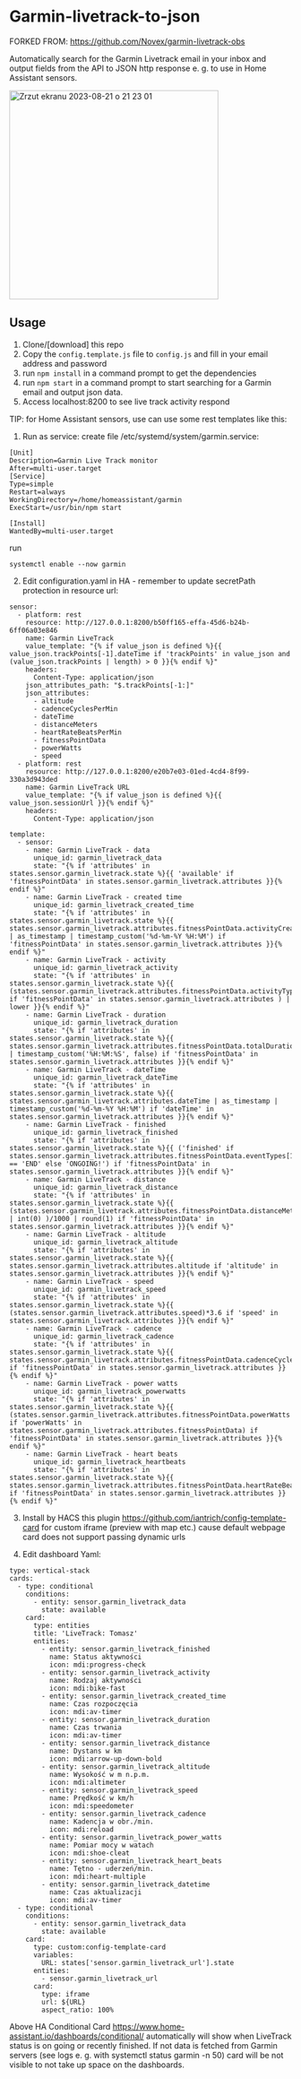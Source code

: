 # Garmin-livetrack-to-json

FORKED FROM: https://github.com/Novex/garmin-livetrack-obs

Automatically search for the Garmin Livetrack email in your inbox and output fields from the API to JSON http response e. g. to use in Home Assistant sensors.

<img width="373" alt="Zrzut ekranu 2023-08-21 o 21 23 01" src="https://github.com/t-soltysiak/garmin-livetrack-to-json/assets/68973012/299639bb-f004-4720-958b-1e965f035b1e">

## Usage
1. Clone/[download] this repo
2. Copy the `config.template.js` file to `config.js` and fill in your email address and password
3. run `npm install` in a command prompt to get the dependencies
4. run `npm start` in a command prompt to start searching for a Garmin email and output json data.
5. Access localhost:8200 to see live track activity respond

TIP: for Home Assistant sensors, use can use some rest templates like this:

1) Run as service:
create file /etc/systemd/system/garmin.service:
```
[Unit]
Description=Garmin Live Track monitor
After=multi-user.target
[Service]
Type=simple
Restart=always
WorkingDirectory=/home/homeassistant/garmin
ExecStart=/usr/bin/npm start

[Install]
WantedBy=multi-user.target
```
run
```
systemctl enable --now garmin
```

2) Edit configuration.yaml in HA - remember to update secretPath protection in resource url:
```
sensor:
  - platform: rest
    resource: http://127.0.0.1:8200/b50ff165-effa-45d6-b24b-6ff06a03e846
    name: Garmin LiveTrack
    value_template: "{% if value_json is defined %}{{ value_json.trackPoints[-1].dateTime if 'trackPoints' in value_json and (value_json.trackPoints | length) > 0 }}{% endif %}"
    headers:
      Content-Type: application/json
    json_attributes_path: "$.trackPoints[-1:]"
    json_attributes:
      - altitude
      - cadenceCyclesPerMin
      - dateTime
      - distanceMeters
      - heartRateBeatsPerMin
      - fitnessPointData
      - powerWatts
      - speed
  - platform: rest
    resource: http://127.0.0.1:8200/e20b7e03-01ed-4cd4-8f99-330a3d943ded
    name: Garmin LiveTrack URL
    value_template: "{% if value_json is defined %}{{ value_json.sessionUrl }}{% endif %}"
    headers:
      Content-Type: application/json

template:
  - sensor:
    - name: Garmin LiveTrack - data
      unique_id: garmin_livetrack_data
      state: "{% if 'attributes' in states.sensor.garmin_livetrack.state %}{{ 'available' if 'fitnessPointData' in states.sensor.garmin_livetrack.attributes }}{% endif %}"
    - name: Garmin LiveTrack - created time
      unique_id: garmin_livetrack_created_time
      state: "{% if 'attributes' in states.sensor.garmin_livetrack.state %}{{ states.sensor.garmin_livetrack.attributes.fitnessPointData.activityCreatedTime | as_timestamp | timestamp_custom('%d-%m-%Y %H:%M') if 'fitnessPointData' in states.sensor.garmin_livetrack.attributes }}{% endif %}"
    - name: Garmin LiveTrack - activity
      unique_id: garmin_livetrack_activity
      state: "{% if 'attributes' in states.sensor.garmin_livetrack.state %}{{ (states.sensor.garmin_livetrack.attributes.fitnessPointData.activityType if 'fitnessPointData' in states.sensor.garmin_livetrack.attributes ) | lower }}{% endif %}"
    - name: Garmin LiveTrack - duration
      unique_id: garmin_livetrack_duration
      state: "{% if 'attributes' in states.sensor.garmin_livetrack.state %}{{ states.sensor.garmin_livetrack.attributes.fitnessPointData.totalDurationSecs | timestamp_custom('%H:%M:%S', false) if 'fitnessPointData' in states.sensor.garmin_livetrack.attributes }}{% endif %}"
    - name: Garmin LiveTrack - dateTime
      unique_id: garmin_livetrack_dateTime
      state: "{% if 'attributes' in states.sensor.garmin_livetrack.state %}{{ states.sensor.garmin_livetrack.attributes.dateTime | as_timestamp | timestamp_custom('%d-%m-%Y %H:%M') if 'dateTime' in states.sensor.garmin_livetrack.attributes }}{% endif %}"
    - name: Garmin LiveTrack - finished
      unique_id: garmin_livetrack_finished
      state: "{% if 'attributes' in states.sensor.garmin_livetrack.state %}{{ ('finished' if states.sensor.garmin_livetrack.attributes.fitnessPointData.eventTypes[1] == 'END' else 'ONGOING!') if 'fitnessPointData' in states.sensor.garmin_livetrack.attributes }}{% endif %}"
    - name: Garmin LiveTrack - distance
      unique_id: garmin_livetrack_distance
      state: "{% if 'attributes' in states.sensor.garmin_livetrack.state %}{{ (states.sensor.garmin_livetrack.attributes.fitnessPointData.distanceMeters | int(0) )/1000 | round(1) if 'fitnessPointData' in states.sensor.garmin_livetrack.attributes }}{% endif %}"
    - name: Garmin LiveTrack - altitude
      unique_id: garmin_livetrack_altitude
      state: "{% if 'attributes' in states.sensor.garmin_livetrack.state %}{{ states.sensor.garmin_livetrack.attributes.altitude if 'altitude' in states.sensor.garmin_livetrack.attributes }}{% endif %}"
    - name: Garmin LiveTrack - speed
      unique_id: garmin_livetrack_speed
      state: "{% if 'attributes' in states.sensor.garmin_livetrack.state %}{{ (states.sensor.garmin_livetrack.attributes.speed)*3.6 if 'speed' in states.sensor.garmin_livetrack.attributes }}{% endif %}"
    - name: Garmin LiveTrack - cadence
      unique_id: garmin_livetrack_cadence
      state: "{% if 'attributes' in states.sensor.garmin_livetrack.state %}{{ states.sensor.garmin_livetrack.attributes.fitnessPointData.cadenceCyclesPerMin if 'fitnessPointData' in states.sensor.garmin_livetrack.attributes }}{% endif %}"
    - name: Garmin LiveTrack - power watts
      unique_id: garmin_livetrack_powerwatts
      state: "{% if 'attributes' in states.sensor.garmin_livetrack.state %}{{ (states.sensor.garmin_livetrack.attributes.fitnessPointData.powerWatts if 'powerWatts' in states.sensor.garmin_livetrack.attributes.fitnessPointData) if 'fitnessPointData' in states.sensor.garmin_livetrack.attributes }}{% endif %}"
    - name: Garmin LiveTrack - heart beats
      unique_id: garmin_livetrack_heartbeats
      state: "{% if 'attributes' in states.sensor.garmin_livetrack.state %}{{ states.sensor.garmin_livetrack.attributes.fitnessPointData.heartRateBeatsPerMin if 'fitnessPointData' in states.sensor.garmin_livetrack.attributes }}{% endif %}"
```

3) Install by HACS this plugin https://github.com/iantrich/config-template-card for custom iframe (preview with map etc.) cause default webpage card does not support passing dynamic urls

4) Edit dashboard Yaml:
```
type: vertical-stack
cards:
  - type: conditional
    conditions:
      - entity: sensor.garmin_livetrack_data
        state: available
    card:
      type: entities
      title: 'LiveTrack: Tomasz'
      entities:
        - entity: sensor.garmin_livetrack_finished
          name: Status aktywności
          icon: mdi:progress-check
        - entity: sensor.garmin_livetrack_activity
          name: Rodzaj aktywności
          icon: mdi:bike-fast
        - entity: sensor.garmin_livetrack_created_time
          name: Czas rozpoczęcia
          icon: mdi:av-timer
        - entity: sensor.garmin_livetrack_duration
          name: Czas trwania
          icon: mdi:av-timer
        - entity: sensor.garmin_livetrack_distance
          name: Dystans w km
          icon: mdi:arrow-up-down-bold
        - entity: sensor.garmin_livetrack_altitude
          name: Wysokość w m n.p.m.
          icon: mdi:altimeter
        - entity: sensor.garmin_livetrack_speed
          name: Prędkość w km/h
          icon: mdi:speedometer
        - entity: sensor.garmin_livetrack_cadence
          name: Kadencja w obr./min.
          icon: mdi:reload
        - entity: sensor.garmin_livetrack_power_watts
          name: Pomiar mocy w watach
          icon: mdi:shoe-cleat
        - entity: sensor.garmin_livetrack_heart_beats
          name: Tętno - uderzeń/min.
          icon: mdi:heart-multiple
        - entity: sensor.garmin_livetrack_datetime
          name: Czas aktualizacji
          icon: mdi:av-timer
  - type: conditional
    conditions:
      - entity: sensor.garmin_livetrack_data
        state: available
    card:
      type: custom:config-template-card
      variables:
        URL: states['sensor.garmin_livetrack_url'].state
      entities:
        - sensor.garmin_livetrack_url
      card:
        type: iframe
        url: ${URL}
        aspect_ratio: 100%
```

Above HA Conditional Card https://www.home-assistant.io/dashboards/conditional/ automatically will show when LiveTrack status is on going or recently finished.
If not data is fetched from Garmin servers (see logs e. g. with systemctl status garmin -n 50) card will be not visible to not take up space on the dashboards.
